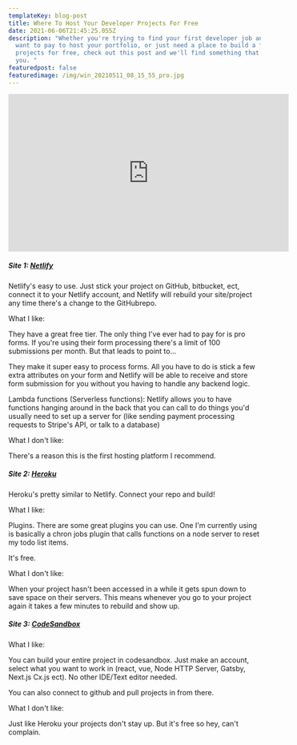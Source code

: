 ```yaml
---
templateKey: blog-post
title: Where To Host Your Developer Projects For Free
date: 2021-06-06T21:45:25.055Z
description: "Whether you're trying to find your first developer job and don't
  want to pay to host your portfolio, or just need a place to build a few side
  projects for free, check out this post and we'll find something that works for
  you. "
featuredpost: false
featuredimage: /img/win_20210511_08_15_55_pro.jpg
---
```

<iframe width="560" height="315" src="https://www.youtube.com/embed/V8Uwu5eB6DQ" title="YouTube video player" frameborder="0" allow="accelerometer; autoplay; clipboard-write; encrypted-media; gyroscope; picture-in-picture" allowfullscreen></iframe>

<h5>Site 1: <a href="https://www.netlify.com/" target="_blank">Netlify</a> </h5>
Netlify's easy to use. Just stick your project on GitHub, bitbucket, ect, connect it to your Netlify account, and Netlify will rebuild your site/project any time there's a change to the GitHubrepo. 

<p class="bold white-text">What I like:</p>

They have a great free tier. The only thing I've ever had to pay for is pro forms. If you're using their form processing there's a limit of 100 submissions per month. But that leads to point to...

They make it super easy to process forms. All you have to do is stick a few extra attributes on your form and Netlify will be able to receive and store form submission for you without you having to handle any backend logic. 

Lambda functions (Serverless functions): Netlify allows you to have functions hanging around in the back that you can call to do things you'd usually need to set up a server for (like sending payment processing requests to Stripe's API, or talk to a database)

<p class="bold white-text">What I don't like:</p>

There's a reason this is the first hosting platform I recommend. 

<h5>Site 2: <a href="https://www.heroku.com/" target="_blank">Heroku</a> </h5>
Heroku's pretty similar to Netlify. Connect your repo and build!
 
<p class="bold white-text">What I like:</p>

Plugins. There are some great plugins you can use. One I'm currently using is basically a chron jobs plugin that calls functions on a node server to reset my todo list items. 

It's free.

<p class="bold white-text">What I don't like:</p>

When your project hasn't been accessed in a while it gets spun down to save space on their servers. This means whenever you go to your project again it takes a few minutes to rebuild and show up. 

<h5>Site 3: <a href="https://codesandbox.io/" target="_blank">CodeSandbox</a> </h5>

<p class="bold white-text">What I like:</p>

You can build your entire project in codesandbox. Just make an account, select what you want to work in (react, vue, Node HTTP Server, Gatsby, Next.js Cx.js ect). No other IDE/Text editor needed.

You can also connect to github and pull projects in from there. 

<p class="bold white-text">What I don't like:</p>

Just like Heroku your projects don't stay up. But it's free so hey, can't complain. 